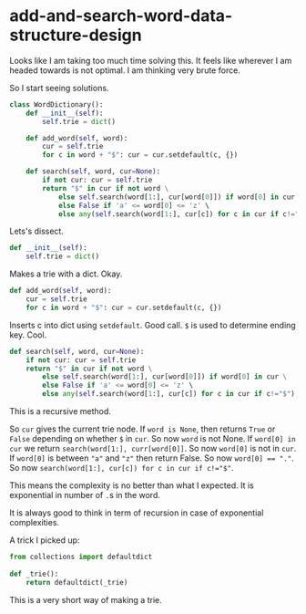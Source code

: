 # add-and-search-word-data-structure-design
Looks like I am taking too much time solving this.
It feels like wherever I am headed towards is not optimal.
I am thinking very brute force.

So I start seeing solutions.

```python
class WordDictionary():
    def __init__(self):
        self.trie = dict()

    def add_word(self, word):
        cur = self.trie
        for c in word + "$": cur = cur.setdefault(c, {})

    def search(self, word, cur=None):
        if not cur: cur = self.trie
        return "$" in cur if not word \
            else self.search(word[1:], cur[word[0]]) if word[0] in cur \
            else False if 'a' <= word[0] <= 'z' \
            else any(self.search(word[1:], cur[c]) for c in cur if c!="$")
```

Lets's dissect.

```python
def __init__(self):
    self.trie = dict()
```
Makes a trie with a dict. Okay.

```python
def add_word(self, word):
    cur = self.trie
    for c in word + "$": cur = cur.setdefault(c, {})
```
Inserts c into dict using `setdefault`. Good call.
`$` is used to determine ending key.
Cool.

```python
def search(self, word, cur=None):
    if not cur: cur = self.trie
    return "$" in cur if not word \
        else self.search(word[1:], cur[word[0]]) if word[0] in cur \
        else False if 'a' <= word[0] <= 'z' \
        else any(self.search(word[1:], cur[c]) for c in cur if c!="$")
```
This is a recursive method.

So `cur` gives the current trie node.
If `word is None`, then returns `True` or `False` depending on whether `$` in `cur`.
So now `word` is not None.
If `word[0] in cur` we return `search(word[1:], curr[word[0]]`.
So now `word[0]` is not in `cur`.
If `word[0]` is between `"a"` and `"z"` then return False.
So now `word[0] == "."`.
So now `search(word[1:], cur[c]) for c in cur if c!="$"`.

This means the complexity is no better than what I expected.
It is exponential in number of `.`s in the word.

It is always good to think in term of recursion in case of exponential complexities.

A trick I picked up:
```python
from collections import defaultdict
    
def _trie():
    return defaultdict(_trie)
```

This is a very short way of making a trie.
